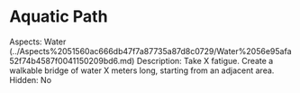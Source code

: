 # Aquatic Path

Aspects: Water (../Aspects%2051560ac666db47f7a87735a87d8c0729/Water%2056e95afa52f74b4587f0041150209bd6.md)
Description: Take X fatigue. Create a walkable bridge of water X meters long, starting from an adjacent area.
Hidden: No
